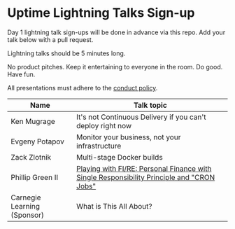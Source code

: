 # Uptime Lightning Talks Sign-up

Day 1 lightning talk sign-ups will be done in advance via this repo. Add your talk below with a pull request.

Lightning talks should be 5 minutes long.

No product pitches. Keep it entertaining to everyone in the room. Do good. Have fun.

All presentations must adhere to the [conduct policy](https://codeandsupply.co/policies/conduct).

| Name   	| Talk topic  	|
|---	|---	|
| Ken Mugrage  	|  It's not Continuous Delivery if you can't deploy right now 	|
| Evgeny Potapov|  Monitor your business, not your infrastructure   |
| Zack Zlotnik  |  Multi-stage Docker builds |
| Phillip Green II | [Playing with FI/RE: Personal Finance with Single Responsibility Principle and "CRON Jobs"](https://github.com/phillipgreenii/talks/blob/master/playing-with-fire-personal-finance-with-single-responsibility-principle-and-cron-jobs/README.md) |
| Carnegie Learning (Sponsor) | What is This All About? |

